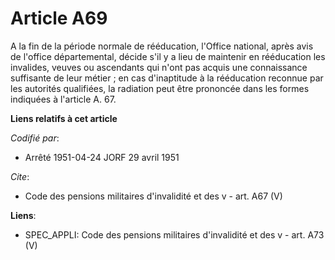 # Article A69

A la fin de la période normale de rééducation, l'Office national, après avis de l'office départemental, décide s'il y a lieu
de maintenir en rééducation les invalides, veuves ou ascendants qui n'ont pas acquis une connaissance suffisante de leur
métier ; en cas d'inaptitude à la rééducation reconnue par les autorités qualifiées, la radiation peut être prononcée dans
les formes indiquées à l'article A. 67.

**Liens relatifs à cet article**

_Codifié par_:

  - Arrêté 1951-04-24 JORF 29 avril 1951

_Cite_:

  - Code des pensions militaires d'invalidité et des v - art. A67 (V)

**Liens**:

  - SPEC_APPLI: Code des pensions militaires d'invalidité et des v - art. A73 (V)
